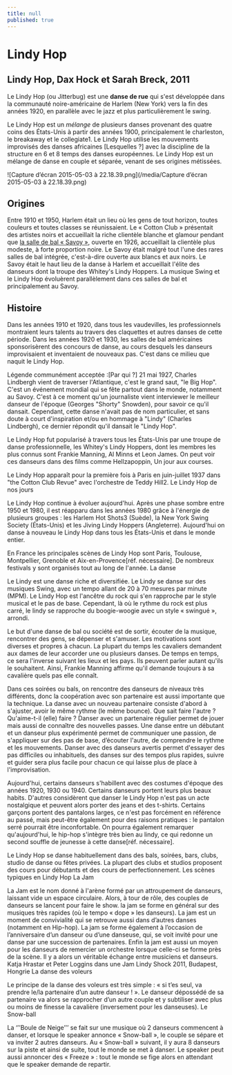 ```yaml
---
title: null
published: true
---
```


# Lindy Hop

## Lindy Hop, Dax Hock et Sarah Breck, 2011

Le Lindy Hop (ou Jitterbug) est une **danse de rue** qui s'est développée dans la communauté noire-américaine de Harlem (New York) vers la fin des années 1920, en parallèle avec le jazz et plus particulièrement le swing.

Le Lindy Hop est un *mélange* de plusieurs danses provenant des quatre coins des États-Unis à partir des années 1900, principalement le charleston, le breakaway et le collegiate1. Le Lindy Hop utilise les mouvements improvisés des danses africaines [Lesquelles ?] avec la discipline de la structure en 6 et 8 temps des danses européennes. Le Lindy Hop est un mélange de danse en couple et séparée, venant de ses origines métissées.

![Capture d’écran 2015-05-03 à 22.18.39.png](/media/Capture d’écran 2015-05-03 à 22.18.39.png)


## Origines

Entre 1910 et 1950, Harlem était un lieu où les gens de tout horizon, toutes couleurs et toutes classes se réunissaient. Le « Cotton Club » présentait des artistes noirs et accueillait la riche clientèle blanche et glamour pendant que [la salle de bal « Savoy »](http://fr.wikipedia.org/wiki/Lindy_Hop), ouverte en 1926, accueillait la clientèle plus modeste, à forte proportion noire. Le Savoy était malgré tout l'une des rares salles de bal intégrée, c'est-à-dire ouverte aux blancs et aux noirs. Le Savoy était le haut lieu de la danse à Harlem et accueillait l'élite des danseurs dont la troupe des Whitey's Lindy Hoppers. La musique Swing et le Lindy Hop évoluèrent parallèlement dans ces salles de bal et principalement au Savoy.

## Histoire

Dans les années 1910 et 1920, dans tous les vaudevilles, les professionnels montraient leurs talents au travers des claquettes et autres danses de cette période. Dans les années 1920 et 1930, les salles de bal américaines sponsorisèrent des concours de danse, au cours desquels les danseurs improvisaient et inventaient de nouveaux pas. C'est dans ce milieu que naquit le Lindy Hop.

Légende communément acceptée :[Par qui ?] 21 mai 1927, Charles Lindbergh vient de traverser l'Atlantique, c'est le grand saut, "le Big Hop". C'est un événement mondial qui se fête partout dans le monde, notamment au Savoy. C'est à ce moment qu'un journaliste vient interviewer le meilleur danseur de l'époque (Georges "Shorty" Snowden), pour savoir ce qu'il dansait. Cependant, cette danse n'avait pas de nom particulier, et sans doute à court d'inspiration et/ou en hommage à "Lindy" (Charles Lindbergh), ce dernier répondit qu'il dansait le "Lindy Hop".

Le Lindy Hop fut popularisé à travers tous les États-Unis par une troupe de danse professionnelle, les Whitey's Lindy Hoppers, dont les membres les plus connus sont Frankie Manning, Al Minns et Leon James. On peut voir ces danseurs dans des films comme Hellzapoppin, Un jour aux courses.

Le Lindy Hop apparaît pour la première fois à Paris en juin-juillet 1937 dans "the Cotton Club Revue" avec l'orchestre de Teddy Hill2.
Le Lindy Hop de nos jours

Le Lindy Hop continue à évoluer aujourd'hui. Après une phase sombre entre 1950 et 1980, il est réapparu dans les années 1980 grâce à l'énergie de plusieurs groupes : les Harlem Hot Shots3 (Suède), la New York Swing Society (États-Unis) et les Jiving Lindy Hoppers (Angleterre). Aujourd'hui on danse à nouveau le Lindy Hop dans tous les États-Unis et dans le monde entier.

En France les principales scènes de Lindy Hop sont Paris, Toulouse, Montpellier, Grenoble et Aix-en-Provence[réf. nécessaire]. De nombreux festivals y sont organisés tout au long de l'année.
La danse

Le Lindy est une danse riche et diversifiée. Le Lindy se danse sur des musiques Swing, avec un tempo allant de 20 à 70 mesures par minute (MPM). Le Lindy Hop est l'ancêtre du rock qui s'en rapproche par le style musical et le pas de base. Cependant, là où le rythme du rock est plus carré, le lindy se rapproche du boogie-woogie avec un style « swingué », arrondi.

Le but d'une danse de bal ou société est de sortir, écouter de la musique, rencontrer des gens, se dépenser et s'amuser. Les motivations sont diverses et propres à chacun. La plupart du temps les cavaliers demandent aux dames de leur accorder une ou plusieurs danses. De temps en temps, ce sera l'inverse suivant les lieux et les pays. Ils peuvent parler autant qu'ils le souhaitent. Ainsi, Frankie Manning affirme qu'il demande toujours à sa cavalière quels pas elle connaît.

Dans ces soirées ou bals, on rencontre des danseurs de niveaux très différents, donc la coopération avec son partenaire est aussi importante que la technique. La danse avec un nouveau partenaire consiste d'abord à s'ajuster, avoir le même rythme (le même bounce). Que sait faire l'autre ? Qu'aime-t-il (elle) faire ? Danser avec un partenaire régulier permet de jouer mais aussi de connaître des nouvelles passes. Une danse entre un débutant et un danseur plus expérimenté permet de communiquer une passion, de s'appliquer sur des pas de base, d’écouter l'autre, de comprendre le rythme et les mouvements. Danser avec des danseurs avertis permet d'essayer des pas difficiles ou inhabituels, des danses sur des tempos plus rapides, suivre et guider sera plus facile pour chacun ce qui laisse plus de place à l'improvisation.

Aujourd'hui, certains danseurs s'habillent avec des costumes d'époque des années 1920, 1930 ou 1940. Certains danseurs portent leurs plus beaux habits. D'autres considèrent que danser le Lindy Hop n'est pas un acte nostalgique et peuvent alors porter des jeans et des t-shirts. Certains garçons portent des pantalons larges, ce n'est pas forcément en référence au passé, mais peut-être également pour des raisons pratiques : le pantalon serré pourrait être inconfortable. On pourra également remarquer qu'aujourd'hui, le hip-hop s'intègre très bien au lindy, ce qui redonne un second souffle de jeunesse à cette danse[réf. nécessaire].

Le Lindy Hop se danse habituellement dans des bals, soirées, bars, clubs, studio de danse ou fêtes privées. La plupart des clubs et studios proposent des cours pour débutants et des cours de perfectionnement.
Les scènes typiques en Lindy Hop
La Jam

La Jam est le nom donné à l'arène formé par un attroupement de danseurs, laissant vide un espace circulaire. Alors, à tour de rôle, des couples de danseurs se lancent pour faire le show. la jam se forme en général sur des musiques très rapides (où le tempo « dope » les danseurs). La jam est un moment de convivialité qui se retrouve aussi dans d’autres danses (notamment en Hip-hop). La jam se forme également à l’occasion de l’anniversaire d’un danseur ou d’une danseuse, qui, se voit invité pour une danse par une succession de partenaires. Enfin la jam est aussi un moyen pour les danseurs de remercier un orchestre lorsque celle-ci se forme près de la scène. Il y a alors un véritable échange entre musiciens et danseurs.
Katja Hrastar et Peter Loggins dans une Jam Lindy Shock 2011, Budapest, Hongrie
La danse des voleurs

Le principe de la danse des voleurs est très simple : « si t’es seul, va prendre le/la partenaire d’un autre danseur ! ». Le danseur dépossédé de sa partenaire va alors se rapprocher d’un autre couple et y subtiliser avec plus ou moins de finesse la cavalière (inversement pour les danseuses).
Le Snow-ball

La ‘’’Boule de Neige’’’ se fait sur une musique où 2 danseurs commencent à danser, et lorsque le speaker annonce « Snow-ball », le couple se sépare et va inviter 2 autres danseurs. Au « Snow-ball » suivant, il y aura 8 danseurs sur la piste et ainsi de suite, tout le monde se met à danser. Le speaker peut aussi annoncer des « Freeze » : tout le monde se fige alors en attendant que le speaker demande de repartir.